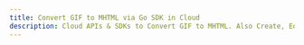 ---title: Convert GIF to MHTML via Go SDK in Clouddescription: Cloud APIs & SDKs to Convert GIF to MHTML. Also Create, Edit & Render Microsoft Word & OpenOffice documents in the Cloud.---